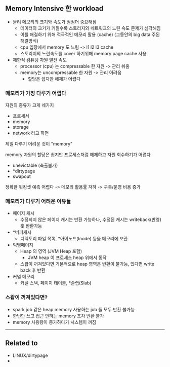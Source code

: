 ## Memory Intensive 한 workload
- 물리 메모리의 크기와 속도가 점점더 중요해짐 
  - 데이터의 크기가 커질수록 스토리지와 네트워크의 느린 속도 문제가 심각해짐
  - 이를 해결하기 위해 적극적인 메모리 활용 (cache) (그동안의 big data 주된 해결방식)
  - cpu 입장에서 memory 도 느림 -> l1 l2 l3 cache
  - 스토리지의 느린속도를 cover 하기위해 memory page cache 사용
- 제한적 컴퓨팅 자원 발전 속도
  - processor (cpu) 는 compressable 한 자원 -> 관리 쉬움
  - memory는 uncompressable 한 자원 -> 관리 어려움
    - 할당은 쉽지만 해제가 어렵다

### 메모리가 가장 다루기 어렵다
자원의 종류가 크게 네가지 
- 프로세서
- memory
- storage
- network
라고 하면 

제일 다루기 어려운 것이 "memory"

memory 자원의 할당은 쉽지만 프로세스처럼 해제하고 자원 회수하기가 어렵다
- unevictable (축출불가)
- *dirtypage
- swapout

정확한 워킹셋 예측 어렵다 -> 메모리 활용률 저하 -> 구축/운영 비용 증가


### 메모리가 다루기 어려운 이유들
- 페이지 캐시
  - 수정되지 않은 페이지 캐시는 반환 가능하나, 수정된 캐시는 writeback(반영) 훛 반환가능
- *버퍼캐시
  - 디렉토리 파일 목록, *아이노드(Inode) 등을 메모리에 보관
- 익명페이지
  - Heap 의 영역 (JVM Heap 포함)
    - JVM heap 이 프로세스 heap 위에서 동작
  - 스왑이 꺼져있다면 기본적으로 heap 영역은 반환이 불가능, 있다면 write back 후 반환
- 커널 메모리
  - 커널 스택, 페이지 테이블, *슬랩(Slab)

### 스왑이 꺼져있다면?
- spark job 같은 heap memory 사용하는 job 들 모두 반환 불가능
- 한번만 쓰고 접근 안하는 memory 조차 반환 불가
- memory 사용량이 증가하다가 시스템이 꺼짐


---
## Related to
- LINUX/dirtypage
- 